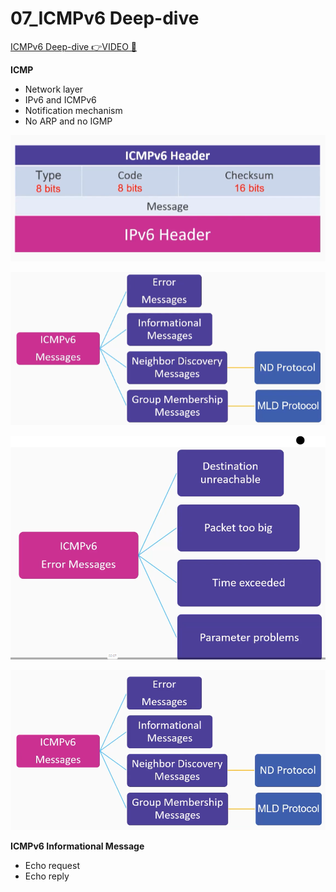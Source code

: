 # 07_ICMPv6 Deep-dive

[ICMPv6 Deep-dive 👉VIDEO &#128279;](https://codered.eccouncil.org/courseVideo/practical-wireshark?lessonId=c9787be8-7976-411a-b7e2-4f87c646ecd4&finalAssessment=false)

**ICMP**

- Network layer
- IPv6 and ICMPv6
- Notification mechanism
- No ARP and no IGMP

![](img/ICMPv6Header.png)

![](img/icmpv6Message.png)

![](img/icmppv6errormessage.png)

![](img/nighbourdiscoverymessage.png)

**ICMPv6 Informational Message**

- Echo request
- Echo reply
